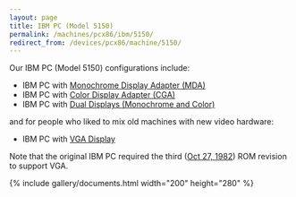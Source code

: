 ```yaml
---
layout: page
title: IBM PC (Model 5150)
permalink: /machines/pcx86/ibm/5150/
redirect_from: /devices/pcx86/machine/5150/
---
```


Our IBM PC (Model 5150) configurations include:

  - IBM PC with [Monochrome Display Adapter (MDA)](/machines/pcx86/ibm/5150/mda/)
  - IBM PC with [Color Display Adapter (CGA)](/machines/pcx86/ibm/5150/cga/)
  - IBM PC with [Dual Displays (Monochrome and Color)](/machines/pcx86/ibm/5150/dual/)

and for people who liked to mix old machines with new video hardware:

  - IBM PC with [VGA Display](/machines/pcx86/ibm/5150/vga/)

Note that the original IBM PC required the third ([Oct 27, 1982](/machines/pcx86/ibm/5150/rom/)) ROM revision to support VGA.

{% include gallery/documents.html width="200" height="280" %}
